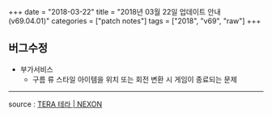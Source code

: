 +++
date = "2018-03-22"
title = "2018년 03월 22일 업데이트 안내 (v69.04.01)"
categories = ["patch notes"]
tags = ["2018", "v69", "raw"]
+++

## 버그수정

- 부가서비스
  - 구름 류 스타일 아이템을 위치 또는 회전 변환 시 게임이 종료되는 문제

----

source : [TERA 테라 | NEXON](http://tera.nexon.com/news/update/view.aspx?n4articlesn=324)
